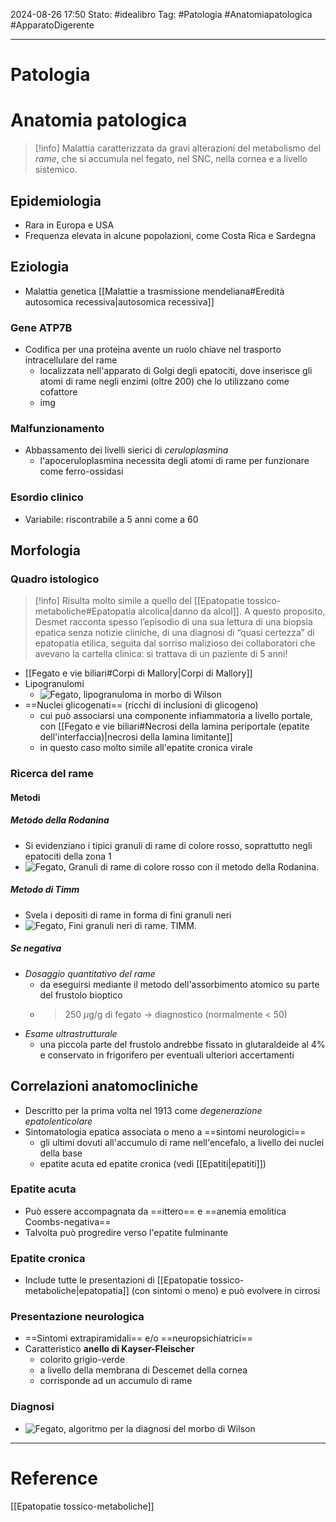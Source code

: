 2024-08-26 17:50
Stato: #idealibro 
Tag: #Patologia  #Anatomiapatologica #ApparatoDigerente 

---
# Patologia

# Anatomia patologica
>[!info]
> Malattia caratterizzata da gravi alterazioni del metabolismo del *rame*, che si accumula nel fegato, nel SNC, nella cornea e a livello sistemico.
## Epidemiologia
- Rara in Europa e USA
- Frequenza elevata in alcune popolazioni, come Costa Rica e Sardegna
## Eziologia
- Malattia genetica [[Malattie a trasmissione mendeliana#Eredità autosomica recessiva|autosomica recessiva]]
### Gene ATP7B
- Codifica per una proteina avente un ruolo chiave nel trasporto intracellulare del rame
	- localizzata nell'apparato di Golgi degli epatociti, dove inserisce gli atomi di rame negli enzimi (oltre 200) che lo utilizzano come cofattore
	- img
### Malfunzionamento
- Abbassamento dei livelli sierici di *ceruloplasmina*
	- l'apoceruloplasmina necessita degli atomi di rame per funzionare come ferro-ossidasi
### Esordio clinico
- Variabile: riscontrabile a 5 anni come a 60
## Morfologia
### Quadro istologico
>[!info]
> Risulta molto simile a quello del [[Epatopatie tossico-metaboliche#Epatopatia alcolica|danno da alcol]]. A questo proposito, Desmet racconta spesso l’episodio di una sua lettura di una biopsia epatica senza notizie cliniche, di una diagnosi di “quasi certezza” di epatopatia etilica, seguita dal sorriso malizioso dei collaboratori che avevano la cartella clinica: si trattava di un paziente di 5 anni!
- [[Fegato e vie biliari#Corpi di Mallory|Corpi di Mallory]]
- Lipogranulomi
	- ![Fegato, lipogranuloma in morbo di Wilson](https://i.imgur.com/oQqpVnG.png)
- ==Nuclei glicogenati== (ricchi di inclusioni di glicogeno)
	- cui può associarsi una componente infiammatoria a livello portale, con [[Fegato e vie biliari#Necrosi della lamina periportale (epatite dell'interfaccia)|necrosi della lamina limitante]]
	- in questo caso molto simile all'epatite cronica virale
### Ricerca del rame
#### Metodi
##### Metodo della Rodanina
- Si evidenziano i tipici granuli di rame di colore rosso, soprattutto negli epatociti della zona 1
- ![Fegato, Granuli di rame di colore rosso con il metodo della Rodanina.](https://i.imgur.com/y5jYIbV.png)
##### Metodo di Timm
- Svela i depositi di rame in forma di fini granuli neri
- ![Fegato, Fini granuli neri di rame. TIMM.](https://i.imgur.com/9YJKOsE.png)
##### Se negativa
- *Dosaggio quantitativo del rame*
	- da eseguirsi mediante il metodo dell'assorbimento atomico su parte del frustolo bioptico
	- > 250 $\mu$g/g di fegato → diagnostico (normalmente < 50)
- *Esame ultrastrutturale*
	- una piccola parte del frustolo andrebbe fissato in glutaraldeide al 4% e conservato in frigorifero per eventuali ulteriori accertamenti
## Correlazioni anatomocliniche
- Descritto per la prima volta nel 1913 come *degenerazione epatolenticolare*
- Sintomatologia epatica associata o meno a ==sintomi neurologici==
	- gli ultimi dovuti all'accumulo di rame nell'encefalo, a livello dei nuclei della base
	- epatite acuta ed epatite cronica (vedi [[Epatiti|epatiti]])
### Epatite acuta
- Può essere accompagnata da ==ittero== e ==anemia emolitica Coombs-negativa==
- Talvolta può progredire verso l'epatite fulminante
### Epatite cronica
- Include tutte le presentazioni di [[Epatopatie tossico-metaboliche|epatopatia]] (con sintomi o meno) e può evolvere in cirrosi
### Presentazione neurologica
- ==Sintomi extrapiramidali== e/o ==neuropsichiatrici==
- Caratteristico **anello di Kayser-Fleischer**
	- colorito grigio-verde
	- a livello della membrana di Descemet della cornea
	- corrisponde ad un accumulo di rame
### Diagnosi
- ![Fegato, algoritmo per la diagnosi del morbo di Wilson](https://i.imgur.com/FdmDJ68.png)








---
# Reference
[[Epatopatie tossico-metaboliche]]